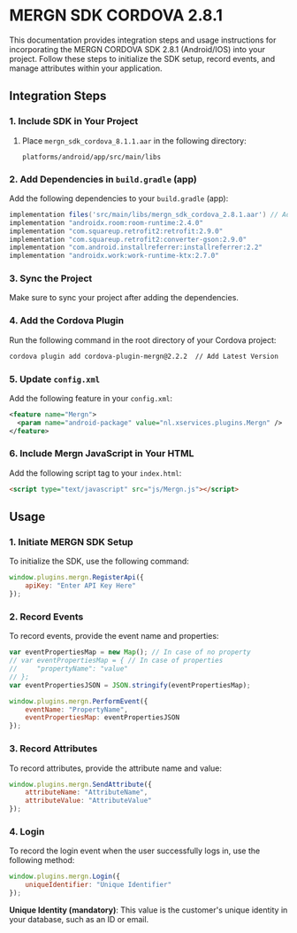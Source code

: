# MERGN SDK CORDOVA 2.8.1

This documentation provides integration steps and usage instructions for incorporating the MERGN CORDOVA SDK 2.8.1 (Android/IOS) into your project. Follow these steps to initialize the SDK setup, record events, and manage attributes within your application.

## Integration Steps

### 1. Include SDK in Your Project

1. Place `mergn_sdk_cordova_8.1.1.aar` in the following directory:
   ```
   platforms/android/app/src/main/libs
   ```

### 2. Add Dependencies in `build.gradle` (app)

Add the following dependencies to your `build.gradle` (app):

```groovy
implementation files('src/main/libs/mergn_sdk_cordova_2.8.1.aar') // Add latest version
implementation "androidx.room:room-runtime:2.4.0"
implementation "com.squareup.retrofit2:retrofit:2.9.0"
implementation "com.squareup.retrofit2:converter-gson:2.9.0"
implementation "com.android.installreferrer:installreferrer:2.2"
implementation "androidx.work:work-runtime-ktx:2.7.0"
```

### 3. Sync the Project

Make sure to sync your project after adding the dependencies.

### 4. Add the Cordova Plugin

Run the following command in the root directory of your Cordova project:

```bash
cordova plugin add cordova-plugin-mergn@2.2.2  // Add Latest Version
```

### 5. Update `config.xml`

Add the following feature in your `config.xml`:

```xml
<feature name="Mergn">
  <param name="android-package" value="nl.xservices.plugins.Mergn" />
</feature>
```

### 6. Include Mergn JavaScript in Your HTML

Add the following script tag to your `index.html`:

```html
<script type="text/javascript" src="js/Mergn.js"></script>
```

## Usage

### 1. Initiate MERGN SDK Setup

To initialize the SDK, use the following command:

```javascript
window.plugins.mergn.RegisterApi({
    apiKey: "Enter API Key Here"
});
```

### 2. Record Events

To record events, provide the event name and properties:

```javascript
var eventPropertiesMap = new Map(); // In case of no property
// var eventPropertiesMap = { // In case of properties
//     "propertyName": "value"
// };
var eventPropertiesJSON = JSON.stringify(eventPropertiesMap);

window.plugins.mergn.PerformEvent({
    eventName: "PropertyName",
    eventPropertiesMap: eventPropertiesJSON
});
```

### 3. Record Attributes

To record attributes, provide the attribute name and value:

```javascript
window.plugins.mergn.SendAttribute({
    attributeName: "AttributeName",
    attributeValue: "AttributeValue"
});
```

### 4. Login

To record the login event when the user successfully logs in, use the following method:

```javascript
window.plugins.mergn.Login({
    uniqueIdentifier: "Unique Identifier"
});
```

**Unique Identity (mandatory)**: This value is the customer's unique identity in your database, such as an ID or email.
